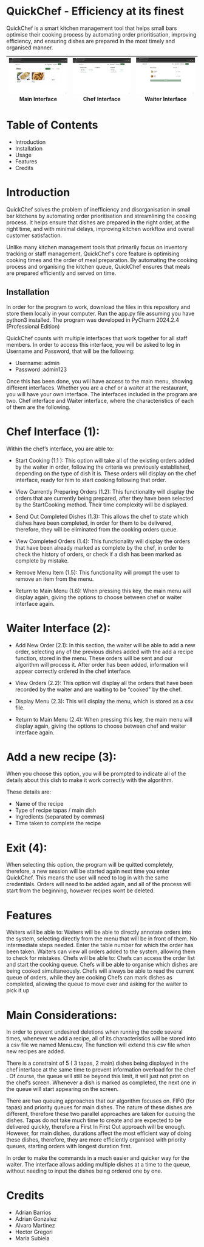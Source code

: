 # QuickChef - Efficiency at its finest
QuickChef is a smart kitchen management tool that helps small bars optimise their cooking process by automating order prioritisation, improving efficiency, and ensuring dishes are prepared in the most timely and organised manner.

| [![Image 1](Media/MainInterface.png)](Media/MainInterface.png) Main Interface | [![Image 2](Media/ChefInterface.png)](Media/ChefInterface.png) Chef Interface | [![Image 3](Media/WaiterInterface.png)](Media/WaiterInterface.png) Waiter Interface |
|----------------------------------------------------------|----------------------------------------------------------|----------------------------------------------------------|



# Table of Contents
* Introduction
* Installation
* Usage
* Features
* Credits
# Introduction
QuickChef solves the problem of inefficiency and disorganisation in small bar kitchens by automating order prioritisation and streamlining the cooking process. It helps ensure that dishes are prepared in the right order, at the right time, and with minimal delays, improving kitchen workflow and overall customer satisfaction.

Unlike many kitchen management tools that primarily focus on inventory tracking or staff management, QuickChef's core feature is optimising cooking times and the order of meal preparation. By automating the cooking process and organising the kitchen queue, QuickChef ensures that meals are prepared efficiently and served on time.

## Installation
In order for the program to work, download the files in this repository and store them locally in your computer. Run the app.py file assuming you have python3 installed. The program was developed in PyCharm 2024.2.4 (Professional Edition)

QuickChef counts with multiple interfaces that work together for all staff members. In order to access this interface, you will be asked to log in Username and Password, that will be the following:
* Username: admin
* Password :admin123

Once this has been done, you will have access to the main menu, showing different interfaces.
Whether you are a chef or a waiter at the restaurant, you will have your own interface. The interfaces included in the program are two. Chef interface and Waiter interface, where the characteristics of each of them are the following.

# Chef Interface (1):
Within the chef’s interface, you are able to:

* Start Cooking (1.1 ): This option will take all of the existing orders added by the waiter in order, following the criteria we previously established, depending on the type of dish it is. These orders will display on the chef interface, ready for him to start cooking following that order.

* View Currently Preparing Orders (1.2): This functionality will display the orders that are currently being prepared, after they have been selected by the StartCooking method. Their time complexity will be displayed.

* Send Out Completed Dishes (1.3): This allows the chef to state which dishes have been completed, in order for them to be delivered, therefore, they will be eliminated from the cooking orders queue.

* View Completed Orders (1.4): This functionality will display the orders that have been already marked as complete by the chef, in order to check the history of orders, or check if a dish has been marked as complete by mistake.

* Remove Menu Item (1.5): This functionality will prompt the user to remove an item from the menu.

* Return to Main Menu (1.6): When pressing this key, the main menu will display again, giving the options to choose between chef or waiter interface again.

# Waiter Interface (2): 

* Add New Order (2.1): In this section, the waiter will be able to add a new order, selecting any of the previous dishes added with the add a recipe function, stored in the menu. These orders will be sent and our algorithm will process it. After order has been added, information will appear correctly ordered in the chef interface.

* View Orders (2.2): This option will display all the orders that have been recorded by the waiter and are waiting to be “cooked” by the chef.

* Display Menu (2.3): This will display the menu, which is stored as a csv file.

* Return to Main Menu (2.4): When pressing this key, the main menu will display again, giving the options to choose between chef and waiter interface again.

# Add a new recipe (3):
When you choose this option, you will be prompted to indicate all of the details about this dish to make it work correctly with the algorithm. 
 
These details are:

* Name of the recipe
* Type of recipe tapas / main dish
* Ingredients (separated by commas)
* Time taken to complete the recipe



# Exit (4):
When selecting this option, the program will be quitted completely, therefore, a new session will be started again next time you enter QuickChef. This means the user will need to log in with the same credentials. Orders will need to be added again, and all of the process will start from the beginning, however recipes wont be deleted.

# Features
Waiters will be able to: 
Waiters will be able to directly annotate orders into the system, selecting directly from the menu that will be in front of them. No intermediate steps needed.
Enter the table number for which the order has been taken.
Waiters can view all orders added to the system, allowing them to check for mistakes.
Chefs will be able to: 
Chefs can access the order list and start the cooking queue.
Chefs will be able to organise which dishes are being cooked simultaneously.
Chefs will always be able to read the current queue of orders, while they are cooking
Chefs can mark dishes as completed, allowing the queue to move over and asking for the waiter to pick it up

# Main Considerations:
In order to prevent undesired deletions when running the code several times, whenever we add a recipe, all of its characteristics will be stored into a csv file we named Menu.csv, The function will extend this csv file when new recipes are added. 

There is a constraint of 5 ( 3 tapas, 2 main) dishes being displayed in the chef interface at the same time to  prevent information overload for the chef . Of course, the queue will still be beyond this limit, it will just not print on the chef’s screen. Whenever a dish is marked as completed, the next one in the queue will start appearing on the screen.


There are two queuing approaches that our algorithm focuses on. FIFO (for tapas) and priority queues for main dishes. The nature of these dishes are different, therefore these two parallel approaches are taken for queuing the dishes. Tapas do not take much time to create and are expected to be delivered quickly, therefore a First In First Out approach will be enough. However, for main dishes, durations affect the most efficient way of doing these dishes, therefore, they are more efficiently organised with priority queues, starting orders with longest duration first.

In order to make the commands in a much easier and quicker way for the waiter. The interface allows adding multiple dishes at a time to the queue, without needing to input the dishes being ordered one by one.

# Credits
* Adrian Barrios
* Adrian Gonzalez
* Alvaro Martinez
* Hector Gregori
* Maria Subiela




